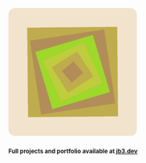<a href="https://github.com/jb3/fractal"><img width="256px" src="fractal-20251030-180015.png"/></a>

<sub>**Full projects and portfolio available at [jb3.dev](https://jb3.dev/)**</sub>
